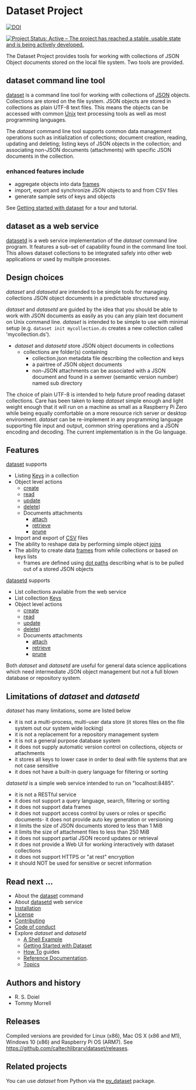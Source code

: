 Dataset Project
===============
[![DOI](https://data.caltech.edu/badge/79394591.svg)](https://data.caltech.edu/badge/latestdoi/79394591)

[![Project Status: Active – The project has reached a stable, usable state and is being actively developed.](https://www.repostatus.org/badges/latest/active.svg)](https://www.repostatus.org/#active)

The Dataset Project provides tools for working with collections of JSON Object documents stored on the local file system.  Two tools are provided.

dataset command line tool
-------------------------

[dataset](doc/dataset.html) is a command line tool for working with collections of [JSON](https://en.wikipedia.org/wiki/JSON) objects. Collections are stored on the file system.  JSON objects are stored in collections as plain UTF-8 text files.  This means the objects can be accessed with common [Unix](https://en.wikipedia.org/wiki/Unix) text processing tools as well as most programming languages.

The _dataset_ command line tool supports common data management operations such as initialization of collections; document creation, reading, updating and deleting; listing keys of JSON objects in the collection; and associating non-JSON documents (attachments) with specific JSON documents in the collection.

### enhanced features include

- aggregate objects into data [frames](docs/frame.html)
- import, export and synchronize JSON objects to and from CSV files
- generate sample sets of keys and objects

See [Getting started with dataset](how-to/getting-started-with-dataset.html) for a tour and tutorial.

dataset as a web service
------------------------

[datasetd](doc/datasetd) is a web service implementation of the _dataset_ command line program. It features a sub-set of capability found in the command line tool. This allows dataset collections to be integrated safely into other web applications or used by multiple processes.

Design choices
--------------

_dataset_ and _datasetd_ are intended to be simple tools for managing collections JSON object documents in a predictable structured way. 

_dataset_ and _datasetd_ are guided by the idea that you should be able to work with JSON documents as easily as you can any plain text document on Unix command line. _dataset_ is intended to be simple to use with minimal setup (e.g.  `dataset init mycollection.ds` creates a new collection called 'mycollection.ds'). 
- _dataset_ and _datasetd_ store JSON object documents in collections
    - collections are folder(s) containing
        - collection.json metadata file describing the collection and keys
        - a pairtree of JSON object documents
        - non-JSON attachments can be associated with a JSON document and found in a semver (semantic version number) named sub directory


The choice of plain UTF-8 is intended to help future proof reading dataset collections.  Care has been taken to keep _dataset_ simple enough and light weight enough that it will run on a machine as small as a Raspberry Pi Zero while being equally comfortable on a more resource rich server or desktop environment. _dataset_ can be re-implement in any programming language supporting file input and output, common string
operations and a JSON encoding and decoding. The current implementation is in the Go language.


Features
--------

[dataset](docs/dataset) supports 

- Listing [Keys](docs/keys.html) in a collection
- Object level actions
    - [create](docs/create.html)
    - [read](docs/read.html)
    - [update](docs/update.html)
    - [delete](docs/delete.html))
    - Documents attachments
        - [attach](docs/attach.html)
        - [retrieve](docs/retrieve.html)
        - [prune](docs/prune.html)
- Import and export of [CSV](how-to/working-with-csv.html) files
- The ability to reshape data by performing simple object [joins](docs/join.html)
- The ability to create data [frames](docs/frame.html) from while collections or based on keys lists
    - frames are defined using [dot paths](docs/dotpath.html) describing what is to be pulled out of a stored JSON objects

[datasetd](docs/datasetd) supports

- List collections available from the web service
- List collection [Keys](docs/keys.html)
- Object level actions
    - [create](docs/create.html)
    - [read](docs/read.html)
    - [update](docs/update.html)
    - [delete](docs/delete.html))
    - Documents attachments
        - [attach](docs/attach.html)
        - [retrieve](docs/retrieve.html)
        - [prune](docs/prune.html)

Both  _dataset_  and _datasetd_ are useful for general data science applications which need intermediate JSON object management but not a full blown database or repository system.


Limitations of _dataset_ and _datasetd_
-------------------------------------------

_dataset_ has many limitations, some are listed below

- it is not a multi-process, multi-user data store (it stores files on the file system out our system wide locking)
- it is not a replacement for a repository management system
- it is not a general purpose database system
- it does not supply automatic version control on collections, objects or attachments
- it stores all keys to lower case in order to deal with file systems that are not case sensitive
- it does not have a built-in query language for filtering or sorting

_datasetd_ is a simple web service intended to run on "localhost:8485".

- it is not a RESTful service
- it does not support a query language, search, filtering or sorting
- it does not support data frames
- it does not support access control by users or roles or specific documents- it does not provide auto key generation or versioning
- it limits the size of JSON documents stored to less than 1 MiB
- it limits the size of attachment files to less than 250 MiB
- it does not support partial JSON record updates or retrieval
- it does not provide a Web UI for working interactively with dataset collections
- it does not support HTTPS or "at rest" encryption
- it should NOT be used for sensitive or secret information


Read next ...
-------------

- About the [dataset](doc/dataset.html) command
- About [datasetd](doc/datasetd.html) web service
- [Installation](install.html)
- [License](license.html)
- [Contributing](contributing.html)
- [Code of conduct](code_of_conduct.html)
- Explore _dataset_ and _datasetd_
    - [A Shell Example](how-to/a-shell-example.html "command line example")
    - [Getting Started with Dataset](how-to/getting-started-with-dataset.html "Python examples as well as command line")
    - [How To](how-to/) guides
    - [Reference Documentation](docs/).
    - [Topics](docs/topics.html)

Authors and history
-------------------

- R. S. Doiel
- Tommy Morrell

Releases
--------

Compiled versions are provided for Linux (x86), Mac OS X (x86 and M1), Windows 10 (x86) and Raspberry Pi OS (ARM7).  See https://github.com/caltechlibrary/dataset/releases.

Related projects
----------------

You can use _dataset_ from Python via the [py_dataset](https://github.com/caltechlibrary/py_dataset) package.
